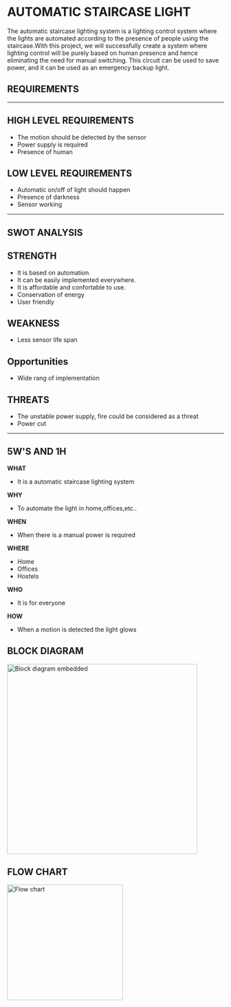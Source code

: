 # **AUTOMATIC STAIRCASE LIGHT**
The automatic staircase lighting system is a lighting control system where the lights are automated according to the presence of people using the staircase.With this project, we will successfully create a system where lighting control will be purely based on human presence and hence eliminating the need for manual switching. This circuit can be used to save power, and it can be used as an emergency backup light.
## **REQUIREMENTS**
---
## **HIGH LEVEL REQUIREMENTS**
- The motion should be detected by the sensor
- Power supply is required
- Presence of human 

## **LOW LEVEL REQUIREMENTS**
- Automatic on/off of light should happen
- Presence of darkness
- Sensor working
---
## **SWOT ANALYSIS**
## **STRENGTH**
- It is based on automation
- It can be easily implemented everywhere.
- It is affordable and confortable to use.
- Conservation of energy 
- User friendly

## **WEAKNESS**
- Less sensor life span

## **Opportunities**
- Wide rang of implementation

## **THREATS**
- The unstable power supply, fire could be considered as a threat
- Power cut
---
## **5W'S AND 1H**

**WHAT**
- It is a automatic staircase lighting system

**WHY**
- To automate the light in home,offices,etc..

**WHEN**
- When there is a manual power is required

**WHERE**
- Home
- Offices
- Hostels

**WHO**
- It is for everyone

**HOW**
- When a motion is detected the light glows

## **BLOCK DIAGRAM**

<img width="442" alt="Block diagram embedded" src="https://user-images.githubusercontent.com/102237877/164730693-7671c3c2-2079-42d0-a0da-0af48f03f0ad.png">

## **FLOW CHART**

<img width="269" alt="Flow chart" src="https://user-images.githubusercontent.com/102237877/164737462-7df6066f-fd2e-46a5-8901-614748aadf11.png">




